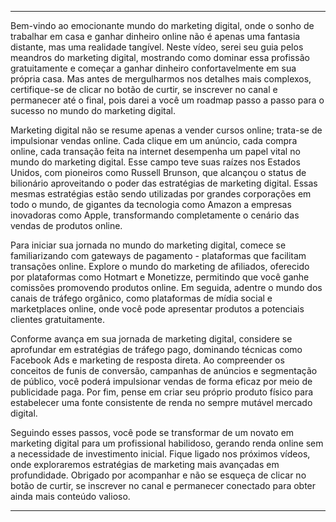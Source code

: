 ---

Bem-vindo ao emocionante mundo do marketing digital, onde o sonho de trabalhar em casa e ganhar dinheiro online não é apenas uma fantasia distante, mas uma realidade tangível. Neste vídeo, serei seu guia pelos meandros do marketing digital, mostrando como dominar essa profissão gratuitamente e começar a ganhar dinheiro confortavelmente em sua própria casa. Mas antes de mergulharmos nos detalhes mais complexos, certifique-se de clicar no botão de curtir, se inscrever no canal e permanecer até o final, pois darei a você um roadmap passo a passo para o sucesso no mundo do marketing digital.

Marketing digital não se resume apenas a vender cursos online; trata-se de impulsionar vendas online. Cada clique em um anúncio, cada compra online, cada transação feita na internet desempenha um papel vital no mundo do marketing digital. Esse campo teve suas raízes nos Estados Unidos, com pioneiros como Russell Brunson, que alcançou o status de bilionário aproveitando o poder das estratégias de marketing digital. Essas mesmas estratégias estão sendo utilizadas por grandes corporações em todo o mundo, de gigantes da tecnologia como Amazon a empresas inovadoras como Apple, transformando completamente o cenário das vendas de produtos online.

Para iniciar sua jornada no mundo do marketing digital, comece se familiarizando com gateways de pagamento - plataformas que facilitam transações online. Explore o mundo do marketing de afiliados, oferecido por plataformas como Hotmart e Monetizze, permitindo que você ganhe comissões promovendo produtos online. Em seguida, adentre o mundo dos canais de tráfego orgânico, como plataformas de mídia social e marketplaces online, onde você pode apresentar produtos a potenciais clientes gratuitamente.

Conforme avança em sua jornada de marketing digital, considere se aprofundar em estratégias de tráfego pago, dominando técnicas como Facebook Ads e marketing de resposta direta. Ao compreender os conceitos de funis de conversão, campanhas de anúncios e segmentação de público, você poderá impulsionar vendas de forma eficaz por meio de publicidade paga. Por fim, pense em criar seu próprio produto físico para estabelecer uma fonte consistente de renda no sempre mutável mercado digital.

Seguindo esses passos, você pode se transformar de um novato em marketing digital para um profissional habilidoso, gerando renda online sem a necessidade de investimento inicial. Fique ligado nos próximos vídeos, onde exploraremos estratégias de marketing mais avançadas em profundidade. Obrigado por acompanhar e não se esqueça de clicar no botão de curtir, se inscrever no canal e permanecer conectado para obter ainda mais conteúdo valioso.

---